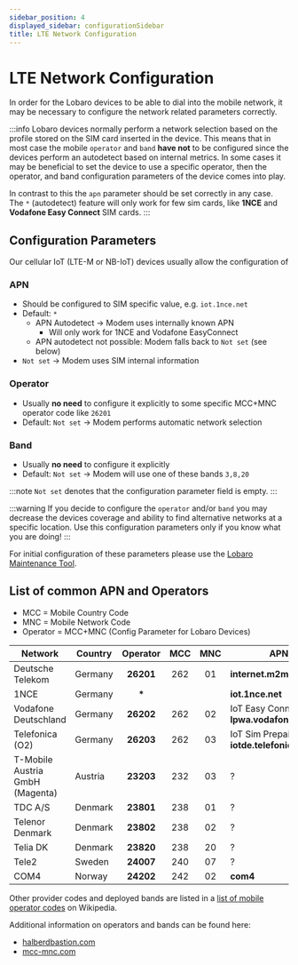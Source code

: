 ```yaml
---
sidebar_position: 4
displayed_sidebar: configurationSidebar
title: LTE Network Configuration
---
```


# LTE Network Configuration

In order for the Lobaro devices to be able to dial into the mobile network, it may be necessary to configure the network
related parameters correctly.

:::info
Lobaro devices normally perform a network selection based on the profile stored on the SIM card inserted in the device.
This means that in most case the mobile `operator` and `band` **have
not** to be configured since the devices perform an autodetect based on internal metrics. In some cases it may be
beneficial
to set the device to use a specific operator, then the operator, and band configuration parameters of the device comes
into play.

In contrast to this the `apn` parameter should be set correctly in any case. The `*` (autodetect) feature will only work
for few sim cards, like **1NCE** and **Vodafone Easy Connect** SIM cards.
:::

## Configuration Parameters

Our cellular IoT (LTE-M or NB-IoT) devices usually allow the configuration of

### APN

* Should be configured to SIM specific value, e.g. `iot.1nce.net`
* Default: `*`
    * APN Autodetect -> Modem uses internally known APN
        * Will only work for 1NCE and Vodafone EasyConnect
    * APN autodetect not possible: Modem falls back to `Not set` (see below)
* `Not set` -> Modem uses SIM internal information

### Operator

* Usually **no need** to configure it explicitly to some specific MCC+MNC operator code like `26201`
* Default: `Not set` -> Modem performs automatic network selection

### Band

* Usually **no need** to configure it explicitly
* Default: `Not set` -> Modem will use one of these bands `3,8,20`

:::note
`Not set` denotes that the configuration parameter field is empty.
:::

:::warning
If you decide to configure the `operator` and/or `band` you may decrease the devices coverage and ability to find
alternative networks at a specific location. Use this configuration parameters only if you know what you are doing!
:::

For initial configuration of these parameters please use the [Lobaro Maintenance Tool](./lobaro-config-tool.md).

## List of common APN and Operators

* MCC = Mobile Country Code
* MNC = Mobile Network Code
* Operator = MCC+MNC (Config Parameter for Lobaro Devices)

| Network                         | Country | **Operator** | MCC | MNC | **APN**                                   |
|---------------------------------|---------|:------------:|:---:|:---:|-------------------------------------------|
| Deutsche Telekom                | Germany |  **26201**   | 262 | 01  | **internet.m2mportal.de**                 |
| 1NCE                            | Germany |    **\***    |     |     | **iot.1nce.net**                          |
| Vodafone Deutschland            | Germany |  **26202**   | 262 | 02  | IoT Easy Connect: **lpwa.vodafone.com**   |
| Telefonica (O2)                 | Germany |  **26203**   | 262 | 03  | IoT Sim Prepaid: **iotde.telefonica.com** |
| T-Mobile Austria GmbH (Magenta) | Austria |  **23203**   | 232 | 03  | ?                                         |
| TDC A/S                         | Denmark |  **23801**   | 238 | 01  | ?                                         |
| Telenor Denmark                 | Denmark |  **23802**   | 238 | 02  | ?                                         |
| Telia DK                        | Denmark |  **23820**   | 238 | 20  | ?                                         |
| Tele2                           | Sweden  |  **24007**   | 240 | 07  | ?                                         |
| COM4                            | Norway  |  **24202**   | 242 | 02  | **com4**                                  |

Other provider codes and deployed bands are listed in
a [list of mobile operator codes](https://en.wikipedia.org/wiki/Mobile_Network_Codes_in_ITU_region_2xx_(Europe)) on
Wikipedia.

Additional information on operators and bands can be found here:

* [halberdbastion.com](https://halberdbastion.com/intelligence/mobile-networks)
* [mcc-mnc.com](https://mcc-mnc.com/)